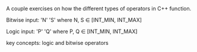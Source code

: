 A couple exercises on how the different types of operators in C++ function.

Bitwise input: 'N' 'S' where N, S ∈ [INT_MIN, INT_MAX]

Logic input: 'P' 'Q' where P, Q ∈ [INT_MIN, INT_MAX]

key concepts: logic and bitwise operators

